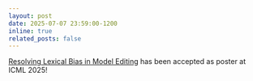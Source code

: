 ```yaml
---
layout: post
date: 2025-07-07 23:59:00-1200
inline: true
related_posts: false
---
```


[Resolving Lexical Bias in Model Editing](https://openreview.net/pdf?id=aPm6SfcMWQ) has been accepted as poster at ICML 2025!
